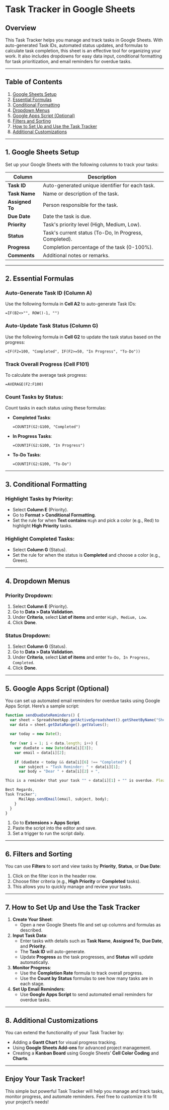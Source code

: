 
# Task Tracker in Google Sheets

## Overview
This Task Tracker helps you manage and track tasks in Google Sheets. With auto-generated Task IDs, automated status updates, and formulas to calculate task completion, this sheet is an effective tool for organizing your work. It also includes dropdowns for easy data input, conditional formatting for task prioritization, and email reminders for overdue tasks.

---

## Table of Contents
1. [Google Sheets Setup](#1-google-sheets-setup)
2. [Essential Formulas](#2-essential-formulas)
3. [Conditional Formatting](#3-conditional-formatting)
4. [Dropdown Menus](#4-dropdown-menus)
5. [Google Apps Script (Optional)](#5-google-apps-script-optional)
6. [Filters and Sorting](#6-filters-and-sorting)
7. [How to Set Up and Use the Task Tracker](#7-how-to-set-up-and-use-the-task-tracker)
8. [Additional Customizations](#8-additional-customizations)

---

## 1. Google Sheets Setup

Set up your Google Sheets with the following columns to track your tasks:

| **Column**   | **Description**                                           |
|--------------|-----------------------------------------------------------|
| **Task ID**  | Auto-generated unique identifier for each task.           |
| **Task Name**| Name or description of the task.                          |
| **Assigned To**| Person responsible for the task.                        |
| **Due Date** | Date the task is due.                                     |
| **Priority** | Task's priority level (High, Medium, Low).                |
| **Status**   | Task's current status (To-Do, In Progress, Completed).    |
| **Progress** | Completion percentage of the task (0-100%).               |
| **Comments** | Additional notes or remarks.                              |

---

## 2. Essential Formulas

### Auto-Generate Task ID (Column A)
Use the following formula in **Cell A2** to auto-generate Task IDs:

```excel
=IF(B2<>"", ROW()-1, "")
```

### Auto-Update Task Status (Column G)
Use the following formula in **Cell G2** to update the task status based on the progress:

```excel
=IF(F2=100, "Completed", IF(F2>=50, "In Progress", "To-Do"))
```

### Track Overall Progress (Cell F101)
To calculate the average task progress:

```excel
=AVERAGE(F2:F100)
```

### Count Tasks by Status:
Count tasks in each status using these formulas:

- **Completed Tasks**: 
  ```excel
  =COUNTIF(G2:G100, "Completed")
  ```

- **In Progress Tasks**: 
  ```excel
  =COUNTIF(G2:G100, "In Progress")
  ```

- **To-Do Tasks**: 
  ```excel
  =COUNTIF(G2:G100, "To-Do")
  ```

---

## 3. Conditional Formatting

### Highlight Tasks by Priority:
- Select **Column E** (Priority).
- Go to **Format > Conditional Formatting**.
- Set the rule for when **Text contains** `High` and pick a color (e.g., Red) to highlight **High Priority** tasks.

### Highlight Completed Tasks:
- Select **Column G** (Status).
- Set the rule for when the status is **Completed** and choose a color (e.g., Green).

---

## 4. Dropdown Menus

### Priority Dropdown:
1. Select **Column E** (Priority).
2. Go to **Data > Data Validation**.
3. Under **Criteria**, select **List of items** and enter `High, Medium, Low`.
4. Click **Done**.

### Status Dropdown:
1. Select **Column G** (Status).
2. Go to **Data > Data Validation**.
3. Under **Criteria**, select **List of items** and enter `To-Do, In Progress, Completed`.
4. Click **Done**.

---

## 5. Google Apps Script (Optional)

You can set up automated email reminders for overdue tasks using Google Apps Script. Here’s a sample script:

```javascript
function sendDueDateReminders() {
  var sheet = SpreadsheetApp.getActiveSpreadsheet().getSheetByName("Sheet1");
  var data = sheet.getDataRange().getValues();
  
  var today = new Date();
  
  for (var i = 1; i < data.length; i++) {
    var dueDate = new Date(data[i][3]);
    var email = data[i][2];
    
    if (dueDate < today && data[i][6] !== "Completed") {
      var subject = "Task Reminder: " + data[i][1];
      var body = "Dear " + data[i][2] + ",

This is a reminder that your task "" + data[i][1] + "" is overdue. Please update the task status.

Best Regards,
Task Tracker";
      MailApp.sendEmail(email, subject, body);
    }
  }
}
```

1. Go to **Extensions > Apps Script**.
2. Paste the script into the editor and save.
3. Set a trigger to run the script daily.

---

## 6. Filters and Sorting

You can use **Filters** to sort and view tasks by **Priority**, **Status**, or **Due Date**:
1. Click on the filter icon in the header row.
2. Choose filter criteria (e.g., **High Priority** or **Completed** tasks).
3. This allows you to quickly manage and review your tasks.

---

## 7. How to Set Up and Use the Task Tracker

1. **Create Your Sheet**:
   - Open a new Google Sheets file and set up columns and formulas as described.
2. **Input Task Data**:
   - Enter tasks with details such as **Task Name**, **Assigned To**, **Due Date**, and **Priority**.
   - The **Task ID** will auto-generate.
   - Update **Progress** as the task progresses, and **Status** will update automatically.
3. **Monitor Progress**:
   - Use the **Completion Rate** formula to track overall progress.
   - Use the **Count by Status** formulas to see how many tasks are in each stage.
4. **Set Up Email Reminders**:
   - Use **Google Apps Script** to send automated email reminders for overdue tasks.

---

## 8. Additional Customizations

You can extend the functionality of your Task Tracker by:
- Adding a **Gantt Chart** for visual progress tracking.
- Using **Google Sheets Add-ons** for advanced project management.
- Creating a **Kanban Board** using Google Sheets’ **Cell Color Coding** and **Charts**.

---

## Enjoy Your Task Tracker!
This simple but powerful Task Tracker will help you manage and track tasks, monitor progress, and automate reminders. Feel free to customize it to fit your project’s needs!
